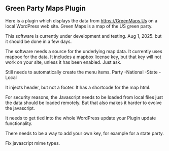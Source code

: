 ## Green Party Maps Plugin

Here is a plugin which displays the data from https://GreenMaps.Us on a local
WordPress web site. Green Maps is a map of the US green party. 

This software is currently under development and testing. Aug 1, 2025.
but it should be done in a few days.

The software needs a source for the underlying map data.  It currently uses mapbox for the data.  It includes a mapbox license key, but that key will not work on your site, unless it has been enabled.  Just ask.  

Still needs to automatically create the menu items.
Party
  -National
  -State
  -Local

It injects header, but not a footer.
It has a shortcode for the map html.

For security reasons, the Javascript needs to be loaded from local files
just the data should be loaded remotely.  But that also makes it harder to
evolve the javascript.

It needs to get tied into the whole WordPress update
your Plugin update functionality.

There needs to be a way to add your own key, for example for a state party.

Fix javascript mime types. 